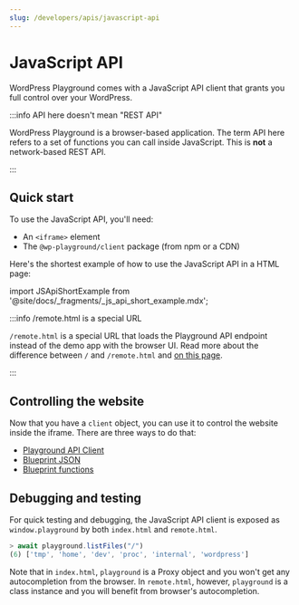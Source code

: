 ```yaml
---
slug: /developers/apis/javascript-api
---
```


# JavaScript API

WordPress Playground comes with a JavaScript API client that grants you full control over your WordPress.

:::info API here doesn't mean "REST API"

WordPress Playground is a browser-based application.
The term API here refers to a set of functions you can
call inside JavaScript. This is **not** a network-based REST API.

:::

## Quick start

To use the JavaScript API, you'll need:

-   An `<iframe>` element
-   The `@wp-playground/client` package (from npm or a CDN)

Here's the shortest example of how to use the JavaScript API in a HTML page:

import JSApiShortExample from '@site/docs/\_fragments/\_js_api_short_example.mdx';

<JSApiShortExample />

:::info /remote.html is a special URL

`/remote.html` is a special URL that loads the Playground
API endpoint instead of the demo app with the browser UI. Read more about the difference between `/` and `/remote.html` and [on this page](/developers/apis/javascript-api/-html-vs-remote-html).

:::

## Controlling the website

Now that you have a `client` object, you can use it to control the website inside the iframe. There are three ways to do that:

-   [Playground API Client](/developers/apis/javascript-api/playground-api-client)
-   [Blueprint JSON](/developers/apis/javascript-api/blueprint-json-in-api-client)
-   [Blueprint functions](/developers/apis/javascript-api/blueprint-functions-in-api-client)

## Debugging and testing

For quick testing and debugging, the JavaScript API client is exposed as `window.playground` by both `index.html` and `remote.html`.

```javascript
> await playground.listFiles("/")
(6) ['tmp', 'home', 'dev', 'proc', 'internal', 'wordpress']
```

Note that in `index.html`, `playground` is a Proxy object and you won't get any autocompletion from the browser. In `remote.html`,
however, `playground` is a class instance and you will benefit from browser's autocompletion.
